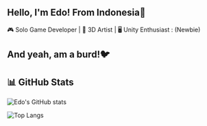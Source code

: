 ## Hello, I'm Edo! From Indonesia👋
🎮 Solo Game Developer | 🎨 3D Artist | 🖥️ Unity Enthusiast : (Newbie)
## And yeah, am a burd!🐦

## 📊 GitHub Stats
![Edo's GitHub stats](https://github-readme-stats.vercel.app/api?username=BarudakXD&show_icons=true&theme=tokyonight)

![Top Langs](https://github-readme-stats.vercel.app/api/top-langs/?username=BarudakXD&layout=compact&theme=tokyonight)
